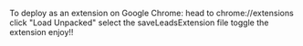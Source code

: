 To deploy as an extension on Google Chrome: 
head to chrome://extensions
click "Load Unpacked"
select the saveLeadsExtension file
toggle the extension
enjoy!!

